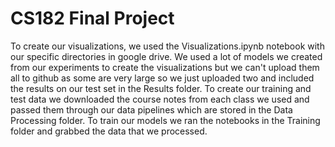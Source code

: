 # CS182 Final Project
To create our visualizations, we used the Visualizations.ipynb notebook with our specific directories in google drive.
We used a lot of models we created from our experiments to create the visualizations but we can't upload them all to github as some are very large so we just uploaded two and included the results on our test set in the Results folder.
To create our training and test data we downloaded the course notes from each class we used and passed them through our data pipelines which are stored in the Data Processing folder.
To train our models we ran the notebooks in the Training folder and grabbed the data that we processed.
